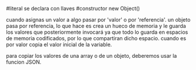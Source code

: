 

#literal
se declara con llaves
#constructor
new Object()


cuando asignas un valor a algo pasar por 'valor' o por 'referencia'.
un objeto pasa por referencia, lo que hace es crea un hueco de memoria y le guarda los valores que posteriormente invocará ya que todo lo guarda en espacios de memoria codificados, por lo que compartiran dicho espacio.
cuando es por valor copia el valor inicial de la variable.

para copiar los valores de una array o de un objeto, deberemos usar la funcion JSON.
